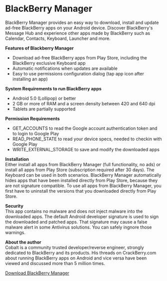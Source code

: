 # BlackBerry Manager
BlackBerry Manager provides an easy way to download, install and update ad-free BlackBerry apps on your Android device. Discover BlackBerry's Message Hub and experience other apps made by BlackBerry such as Calendar, Contacts, Keyboard, Launcher and more.

<b>Features of Blackberry Manager</b>
* Download ad-free BlackBerry apps from Play Store, including the BlackBerry exclusive Keyboard app
* Automatic notifications when updates are available
* Easy to use permissions configuration dialog (tap app icon after installing an app)
 
<b>System Requirements to run BlackBerry apps</b>
* Android 5.0 (Lollipop) or better
* 2 GB or more of RAM and a screen density between 420 and 640 dpi
* Tablets are partially supported

<b>Permission Requirements</b>
* GET_ACCOUNTS to read the Google account authentication token and to login to Google Play
* READ_PHONE_STATE to read your device specs, needed to checkin with Google Play
* WRITE_EXTERNAL_STORAGE to save and modify the downloaded apps

<b>Installation</b><br>
Either install all apps from BlackBerry Manager (full functionality, no ads) or install all apps from Play Store (subscription required after 30 days). The Keyboard can be used in both scenarios. BlackBerry Manager automatically hides apps that have been installed directly from Play Store, because they are not signature compatible. To use all apps from BlackBerry Manager, you first have to uninstall the versions that you downloaded directly from Play Store.

<b>Security</b><br>
This app contains no malware and does not inject malware into the downloaded apps. The default Android developer signature is used to sign the downloaded and patched apps. That signature may cause a false malware alert in some Antivirus solutions. You can safely ingnore those warnings.

<b>About the author</b><br>
Cobalt is a community trusted developer/reverse engineer, strongly dedicated to BlackBerry and its products. His threads on CrackBerry.com about running BlackBerry apps on Android and vice versa have been viewed and discussed more than 5 million times.

<a href="http://cobalt232.github.io/blackberrymanager/">Download BlackBerry Manager</a>

